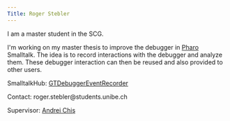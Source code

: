 ```yaml
---
Title: Roger Stebler
---
```


I am a master student in the SCG.

I'm working on my master thesis to improve the debugger in [Pharo](http://pharo.org/) Smalltalk.
The idea is to record interactions with the debugger and analyze them. These debugger interaction can then be reused and also provided to other users.

SmalltalkHub: [GTDebuggerEventRecorder](http://smalltalkhub.com/#!/~rostebler/GTDebuggerEventRecorder)

Contact: &#114;&#111;&#103;&#101;&#114;&#46;&#115;&#116;&#101;&#98;&#108;&#101;&#114;&#64;&#115;&#116;&#117;&#100;&#101;&#110;&#116;&#115;&#46;&#117;&#110;&#105;&#98;&#101;&#46;&#99;&#104;

Supervisor:
[Andrei Chiş](%base_url%/staff/andreichis)
